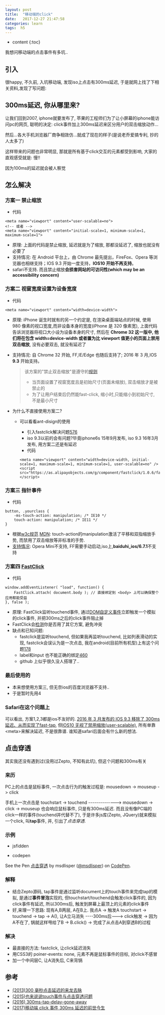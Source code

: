 ```yaml
---
layout: post
title:  "移动端的click"
date:   2017-12-27 21:47:58
categories: learn 
tags:  h5
---
```


* content
{:toc}

我想问移动端的点击事件有多坑..




## 引入
很happy, 不久前, 入坑移动端, 发现iso上点击有300ms延迟, 于是就网上找了下相关资料,发现了写问题:

## 300ms延迟, 你从哪里来?

让我们回到2007, iphone就要发布了, 苹果的工程师们为了让小屏幕的iphone能访问pc的网页, 聪明的决定: click事件加上300ms延迟来区分用户的双击缩放动作...

然后...各大手机浏览器厂商争相效仿...就成了现在的样子(是说老乔爱搞专利, 抄的人太多了)

这样带来的问题也非常明显, 那就是所有基于click交互的元素都受到影响, 大家的直观感受就是: 慢!!

因为100ms的延迟就会被人察觉

## 怎么解决

### 方案一 禁止缩放
- 代码

```
<meta name="viewport" content="user-scalable=no">
<!-- 或者 -->
<meta name="viewport" content="initial-scale=1, minimum-scale=1, maximum-scale=1">
```
- 原理: 上面的代码是禁止缩放, 延迟就是为了缩放, 那都没延迟了, 缩放也就没有必要了
- 支持情况: 在 Android 平台上，由 Chrome 最先提出，FireFox、Opera 等浏览器也相继支持；IOS 9.3 开始一度支持，**IOS10 开始不再支持**。
- safari不支持. 而且禁止缩放**会损害网站的可访问性(which may be an accessibility concern)**

### 方案二 视窗宽度设置为设备宽度
- 代码

```
<meta name="viewport" content="width=device-width">

```
- 原理: iPhone 诞生时就有的另一个约定是, 在渲染桌面端站点的时候, 使用 980 像素的视口宽度,而非设备本身的宽度(iPhone 是 320 像素宽), 上面代码告诉浏览器将视口大小设为设备本身的尺寸, 然后在 **Chrome 32 这一版中, 他们将在包含 width=device-width 或者置为比 viewport 值更小的页面上禁用双击缩放**, 没有必要双击, 就没有延迟了
- 支持情况: 自 Chrome 32 开始, FF,IE/Edge 也随后支持了; 2016 年 3 月,IOS **9.3** 开始支持。 

  > 该方案的"禁止双击缩放"是遵守的[规则](https://trac.webkit.org/changeset/191644/webkit)
  > - 当页面设置了视窗宽度且是初始尺寸(页面未缩放), 双击缩放才是被禁止的
  > - 为了让用户结束后仍然能fast-click, 缩小时,只能缩小到初始尺寸, 不是最小尺寸

- 为什么不直接使用方案二?
    - 可以看看ant-disign的使用
        - 引入fastclick解决问题[576](https://github.com/ant-design/ant-design-mobile/issues/576#issuecomment-273065311)
        - iso 9.3以前的会有问题?毕竟iphone6s 15年9月发布, iso 9.3 16年3月发布, 用方案二还是有延迟
        - 代码
        
        ```
        <meta name="viewport" content="width=device-width, initial-scale=1, maximum-scale=1, minimum-scale=1, user-scalable=no" />
      <script src="https://as.alipayobjects.com/g/component/fastclick/1.0.6/fastclick.js"></script>
        ```

### 方案三 指针事件
- 代码

```
button, .yourclass {
    -ms-touch-action: manipulation; /* IE10 */
    touch-action: manipulation; /* IE11 */
}
```

- 根据[w3c规范](https://w3c.github.io/pointerevents/#the-touch-action-css-property) [MDN](https://developer.mozilla.org/en-US/docs/Web/CSS/touch-action): touch-action的manipulation激活了平移和双指缩放手势, 而禁用了双击缩放等非标准的手势.
- [支持情况](https://caniuse.com/#search=touch-action): Opera Mini不支持, FF需要手动启动,iso上,**baiduhi_ios/6.7.1**不支持

### 方案四 [FastClick](https://github.com/ftlabs/fastclick)
- 代码

```
window.addEventListener( "load", function() {
    FastClick.attach( document.body ); // 直接绑定到 <body> 上可以确保整个应用都能受益
}, false );
```

- 原理: FastClick监听touchend事件, 通过[DOM自定义事件](https://developer.mozilla.org/en-US/docs/Web/API/CustomEvent)立即触发一个模拟的click事件, 并把300ms之后的click事件阻止掉
- FastClick会[检测](https://github.com/ftlabs/fastclick/blob/master/lib/fastclick.js#L734)你是否用了其它方案, 避免冲突
- 缺点和已知问题:
    - fastclick是监听touchend, 但如果我再监听touchend, 比如列表滑动的实现, fastclick会误认为是一次点击, 我在android(目前所有机型)上有这个问题[178](https://github.com/ftlabs/fastclick/issues/178)
    - label和input 也不能正确的绑定[460](https://github.com/ftlabs/fastclick/issues/460)
    - github 上似乎很久没人搭理了..

### 最后使用的
- 本来想使用方案三, 但无奈ios的百度浏览器不支持..
- 于是暂时先用4


### Safari在这个问题上
可以看出, 方案1,2,3都是ios不友好的. [2016 年 3 月发布的 IOS 9.3 移除了 300ms 延迟、从而实现了fast-tap](https://developer.apple.com/library/content/releasenotes/General/WhatsNewInSafari/Articles/Safari_9_1.html#//apple_ref/doc/uid/TP40014305-CH10-SW8), 但[IOS10 无视了禁用缩放(user-scalable)](https://developer.apple.com/library/content/releasenotes/General/WhatsNewInSafari/Articles/Safari_10_0.html#//apple_ref/doc/uid/TP40014305-CH11-SW1), 所有单靠\<meta\>来解决延迟, 不是很靠谱. 谁知道safari后面会有什么新的想法.

## 点击穿透
其实我还没有遇到过(没用过Zepto, 不知有此坑), 但这个问题和300ms有关

### 来历
PC上的点击是鼠标事件, 一次点击行为的触发过程是: mousedown ->  mouseup -> click

手机上一次点击是 touchstart  -> touchend --------------> mousedown -> click -> mouseup
也会响应鼠标事件, 只是有300ms延迟. 而且没有像PC端的click一样的事件(touchend并代替不了), 于是许多js库(Zepto, JQuery)就来模拟一个click, 叫**tap**事件, 并, 引出了*点击穿透*.

### 示例
- jsfidden

<script async src="//jsfiddle.net/msdlisper/xe0e3wpu/1/embed/"></script>

- codepen
    
<p data-height="310" data-theme-id="0" data-slug-hash="PEpGVe" data-default-tab="css,result" data-user="msdlisper" data-embed-version="2" data-pen-title="点击穿透" class="codepen">See the Pen <a href="https://codepen.io/msdlisper/pen/PEpGVe/">点击穿透</a> by msdlisper (<a href="https://codepen.io/msdlisper">@msdlisper</a>) on <a href="https://codepen.io">CodePen</a>.</p>
<script async src="https://production-assets.codepen.io/assets/embed/ei.js"></script>

### 解释
- 结合Zepto源码, tap事件是通过监听document上的touch事件来完成tap的模拟, 是通过**事件冒泡**实现的, 但touchstart/touchend会触发click事件的, 因为click事件有延迟, 所以300ms后, 触发到屏幕上最顶上的元素的click事件
- 好,来理一下思路: 现有A,B两层, A在B上. 我点A -> 触发A touchstart -> touchend -> tap -> A(), 让A立马消失 ----300ms后---> click触发 -> 因为A不在了, 锅就这样甩给了B -> B.click() -> 完成了从点击A到穿透B的过程
    
### 解决
- 最直接的方法: fastclick, 让click延迟消失
- 用CSS3的 poiner-events: none, 元素不再是鼠标事件的目标, 对click不感冒
- 加一个中间层C, 让A消失后, C来背锅
    
## 参考

- [(2013)300 毫秒点击延迟的来龙去脉](https://thx.github.io/mobile/300ms-click-delay)
- [(2015)也来说说touch事件与点击穿透问题](https://segmentfault.com/a/1190000003848737)
- [(2016) 300ms-tap-delay-gone-away](https://developers.google.com/web/updates/2013/12/300ms-tap-delay-gone-away)
- [(2017)移动端 click 事件 300ms 延迟的前世今生](http://baishusama.github.io/2017/03/27/%E7%A7%BB%E5%8A%A8%E7%AB%AF-click-%E4%BA%8B%E4%BB%B6%E7%9A%84-300ms-%E5%BB%B6%E8%BF%9F/)



